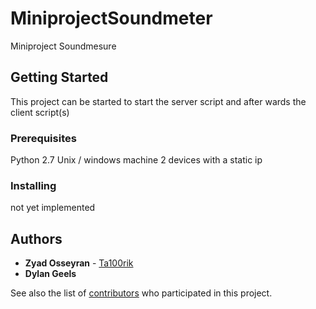 # MiniprojectSoundmeter

Miniproject Soundmesure

## Getting Started

This project can be started to start the server script and after wards the client script(s)

### Prerequisites

Python 2.7
Unix / windows machine
2 devices with a static ip

### Installing

not yet implemented



## Authors

* **Zyad Osseyran** - [Ta100rik](https://github.com/ta100rik)
* **Dylan Geels**

See also the list of [contributors](https://github.com/your/project/contributors) who participated in this project.


